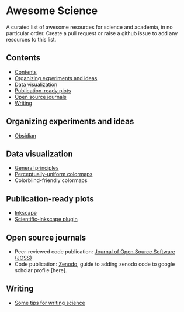 # Awesome Science
A curated list of awesome resources for science and academia, in no particular order. Create a pull request or raise a github issue to add any resources to this list. 

## Contents

<!-- START_TOC -->

* [Contents](#contents)
* [Organizing experiments and ideas](#organizing_experiments_and_ideas)
* [Data visualization](#data_visualization)
* [Publication-ready plots](#publication-ready_plots)
* [Open source journals](#open_source_journals)
* [Writing](#writing)

<!-- END_TOC -->

## Organizing experiments and ideas

- [Obsidian](https://obsidian.md/)

## Data visualization

- [General principles](https://clauswilke.com/dataviz)
- [Perceptually-uniform colormaps](https://github.com/holoviz/colorcet)
- Colorblind-friendly colormaps

## Publication-ready plots

- [Inkscape](https://inkscape.org/)
- [Scientific-inkscape plugin](https://github.com/burghoff/Scientific-Inkscape)

## Open source journals

- Peer-reviewed code publication: [Journal of Open Source Software (JOSS)](https://joss.theoj.org/)
- Code publication: [Zenodo](https://zenodo.org/), guide to adding zenodo code to google scholar profile [here]. 

## Writing

- [Some tips for writing science](https://www.eneuro.org/content/9/6/ENEURO.0497-22.2022.abstract)
